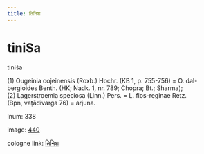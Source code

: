 ```yaml
---
title: तिनिश
---
```


# tiniSa

tiniśa  <div n="P" />(1) Ougeinia oojeinensis (Roxb.) Hochr. (KB 1, p. 755-756) = O. dal- <div n="lb" />bergioides Benth. (HK; Nadk. 1, nr. 789; Chopra; Bt.; Sharma); <div n="P" />(2) Lagerstroemia speciosa (Linn.) Pers. = L. flos-reginae Retz. <div n="lb" />(Bpn, vaṭādivarga 76) = arjuna.

lnum: 338

image: [440](https://www.sanskrit-lexicon.uni-koeln.de/scans/csl-apidev/servepdf.php?dict=snp&page=440)

cologne link: [तिनिश](https://sanskrit-lexicon.uni-koeln.de/scans/csl-apidev/getword.php?dict=snp&key=तिनिश)

